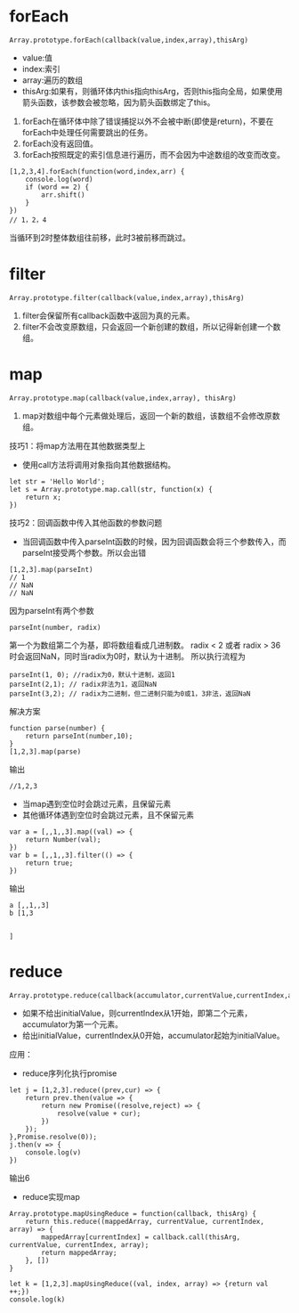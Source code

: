# forEach

```
Array.prototype.forEach(callback(value,index,array),thisArg)
```
- value:值
- index:索引
- array:遍历的数组
- thisArg:如果有，则循环体内this指向thisArg，否则this指向全局，如果使用箭头函数，该参数会被忽略，因为箭头函数绑定了this。

1. forEach在循环体中除了错误捕捉以外不会被中断(即使是return)，不要在forEach中处理任何需要跳出的任务。
2. forEach没有返回值。
3. forEach按照既定的索引信息进行遍历，而不会因为中途数组的改变而改变。

```
[1,2,3,4].forEach(function(word,index,arr) {
    console.log(word)
    if (word == 2) {
        arr.shift()
    }
})
// 1，2，4
```
当循环到2时整体数组往前移，此时3被前移而跳过。

# filter

```
Array.prototype.filter(callback(value,index,array),thisArg)
```

1. filter会保留所有callback函数中返回为真的元素。
2. filter不会改变原数组，只会返回一个新创建的数组，所以记得新创建一个数组。

# map

```
Array.prototype.map(callback(value,index,array), thisArg)
```

1. map对数组中每个元素做处理后，返回一个新的数组，该数组不会修改原数组。

技巧1：将map方法用在其他数据类型上
- 使用call方法将调用对象指向其他数据结构。

```
let str = 'Hello World';
let s = Array.prototype.map.call(str, function(x) {
    return x;
})
```

技巧2：回调函数中传入其他函数的参数问题
- 当回调函数中传入parseInt函数的时候，因为回调函数会将三个参数传入，而parseInt接受两个参数。所以会出错

```
[1,2,3].map(parseInt)
// 1
// NaN
// NaN
```
因为parseInt有两个参数
```
parseInt(number, radix)
```
第一个为数组第二个为基，即将数组看成几进制数。
radix < 2 或者 radix > 36 时会返回NaN，同时当radix为0时，默认为十进制。
所以执行流程为
```
parseInt(1, 0); //radix为0，默认十进制，返回1
parseInt(2,1); // radix非法为1，返回NaN
parseInt(3,2); // radix为二进制，但二进制只能为0或1，3非法，返回NaN
```
解决方案
```
function parse(number) {
    return parseInt(number,10);
}
[1,2,3].map(parse)
```
输出
```
//1,2,3
```

- 当map遇到空位时会跳过元素，且保留元素
- 其他循环体遇到空位时会跳过元素，且不保留元素

```
var a = [,,1,,3].map((val) => {
    return Number(val);
})
var b = [,,1,,3].filter(() => {
    return true;
})
```
输出
```
a [,,1,,3]
b [1,3


]
```


# reduce

```
Array.prototype.reduce(callback(accumulator,currentValue,currentIndex,array),initialValue)
```

- 如果不给出initialValue，则currentIndex从1开始，即第二个元素，accumulator为第一个元素。
- 给出initialValue，currentIndex从0开始，accumulator起始为initialValue。

应用：
- reduce序列化执行promise
```
let j = [1,2,3].reduce((prev,cur) => {
    return prev.then(value => {
        return new Promise((resolve,reject) => {
            resolve(value + cur);
        })
    });
},Promise.resolve(0));
j.then(v => {
    console.log(v)
})
```
输出6

- reduce实现map

```
Array.prototype.mapUsingReduce = function(callback, thisArg) {
    return this.reduce((mappedArray, currentValue, currentIndex, array) => {
        mappedArray[currentIndex] = callback.call(thisArg, currentValue, currentIndex, array);
        return mappedArray;
    }, [])
}

let k = [1,2,3].mapUsingReduce((val, index, array) => {return val ++;})
console.log(k)
```